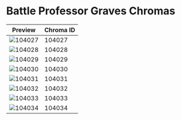 # Battle Professor Graves Chromas

| Preview | Chroma ID |
|---------|-----------|
| ![104027](https://raw.communitydragon.org/latest/plugins/rcp-be-lol-game-data/global/default/v1/champion-chroma-images/104/104027.png) | 104027 |
| ![104028](https://raw.communitydragon.org/latest/plugins/rcp-be-lol-game-data/global/default/v1/champion-chroma-images/104/104028.png) | 104028 |
| ![104029](https://raw.communitydragon.org/latest/plugins/rcp-be-lol-game-data/global/default/v1/champion-chroma-images/104/104029.png) | 104029 |
| ![104030](https://raw.communitydragon.org/latest/plugins/rcp-be-lol-game-data/global/default/v1/champion-chroma-images/104/104030.png) | 104030 |
| ![104031](https://raw.communitydragon.org/latest/plugins/rcp-be-lol-game-data/global/default/v1/champion-chroma-images/104/104031.png) | 104031 |
| ![104032](https://raw.communitydragon.org/latest/plugins/rcp-be-lol-game-data/global/default/v1/champion-chroma-images/104/104032.png) | 104032 |
| ![104033](https://raw.communitydragon.org/latest/plugins/rcp-be-lol-game-data/global/default/v1/champion-chroma-images/104/104033.png) | 104033 |
| ![104034](https://raw.communitydragon.org/latest/plugins/rcp-be-lol-game-data/global/default/v1/champion-chroma-images/104/104034.png) | 104034 |